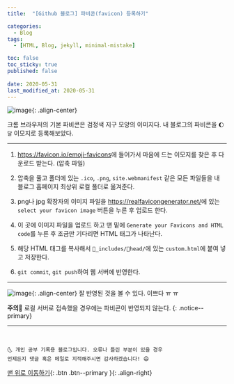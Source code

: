 ```yaml
---
title:  "[Github 블로그] 파비콘(favicon) 등록하기" 

categories:
  - Blog
tags:
  - [HTML, Blog, jekyll, minimal-mistake]

toc: false
toc_sticky: true
published: false
 
date: 2020-05-31
last_modified_at: 2020-05-31
---
```



![image](https://user-images.githubusercontent.com/42318591/83335215-19f6bd80-a2e6-11ea-826b-fc04d1d6f964.png){: .align-center}

크롬 브라우저의 기본 파비콘은 검정색 지구 모양의 이미지다. 내 블로그의 파비콘을 `🌔 달` 이모지로 등록해보았다. 

---

1. <https://favicon.io/emoji-favicons>에 들어가서 마음에 드는 이모지를 찾은 후 다운로드 받는다. (압축 파일)

2. 압축을 풀고 폴더에 있는 `.ico`, `.png`, `site.webmanifest` 같은 모든 파일들을 내 블로그 홈페이지 최상위 로컬 폴더로 옮겨준다.

3.  png나 jpg 확장자의 이미지 파일을 <https://realfavicongenerator.net/>에 있는 `select your favicon image` 버튼을 누른 후 업로드 한다. 

4. 이 곳에 이미지 파일을 업로드 하고 맨 밑에 `Generate your Favicons and HTML code`를 누른 후 조금만 기다리면 HTML 태그가 나타난다. 

5. 해당 HTML 태그를 복사해서 `📁_includes/📁head/`에 있는 `custom.html`에 붙여 넣고 저장한다.

6. `git commit`, `git push`하여 웹 서버에 반영한다.

---

![image](https://user-images.githubusercontent.com/42318591/83335683-61cb1400-a2e9-11ea-8af1-be288353119a.png){: .align-center}
잘 반영된 것을 볼 수 있다. 이쁘다 ㅠ ㅠ 

**주의**🔔 로컬 서버로 접속했을 경우에는 파비콘이 반영되지 않는다.
{: .notice--primary} 

***
<br>

    🌜 개인 공부 기록용 블로그입니다. 오류나 틀린 부분이 있을 경우 
    언제든지 댓글 혹은 메일로 지적해주시면 감사하겠습니다! 😄

[맨 위로 이동하기](#){: .btn .btn--primary }{: .align-right}
